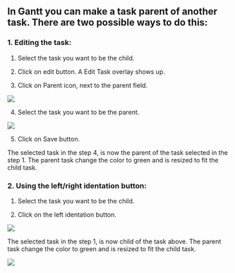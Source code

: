 ## In Gantt you can make a task parent of another task. There are two possible ways to do this: ##

### 1. Editing the task: ###

1. Select the task you want to be the child.

2. Click on edit button. A Edit Task overlay shows up.

3. Click on Parent icon, next to the parent field.

<img src='http://projectforce.googlecode.com/svn/wiki/images/New/Gantt 14.png' />

4. Select the task you want to be the parent.

<img src='http://projectforce.googlecode.com/svn/wiki/images/New/Gantt 15.png' />

5. Click on Save button.

The selected task in the step 4, is now the parent of the task selected in the step 1. The parent task change the color to green and is resized to fit the child task.


### 2. Using the left/right identation button: ###

1. Select the task you want to be the child.

2. Click on the left identation button.

<img src='http://projectforce.googlecode.com/svn/wiki/images/New/Gantt 10.png' />

The selected task in the step 1, is now child of the task above. The parent task change the color to green and is resized to fit the child task.

<img src='http://projectforce.googlecode.com/svn/wiki/images/New/Gantt 11.PNG' />

